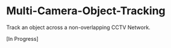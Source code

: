 # Multi-Camera-Object-Tracking
Track an object across a non-overlapping CCTV Network.

[In Progress]
